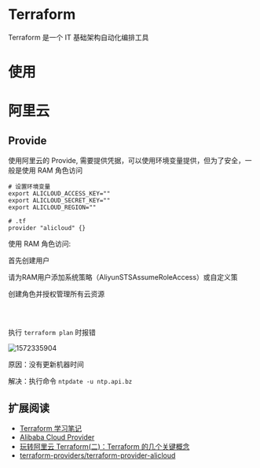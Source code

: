 


# Terraform

Terraform 是一个 IT 基础架构自动化编排工具



# 使用




# 阿里云

## Provide

使用阿里云的 Provide, 需要提供凭据，可以使用环境变量提供，但为了安全，一般是使用 RAM 角色访问


```shell
# 设置环境变量
export ALICLOUD_ACCESS_KEY=""
export ALICLOUD_SECRET_KEY=""
export ALICLOUD_REGION=""

# .tf
provider "alicloud" {}
```

使用 RAM 角色访问:

首先创建用户


请为RAM用户添加系统策略（AliyunSTSAssumeRoleAccess）或自定义策


创建角色并授权管理所有云资源


```


```


## 



执行 `terraform plan` 时报错

![1572335904](http://pic.haoyu95.cn/uploads/big/c3ab8129e422516e54b62124263af71f.png)

原因：没有更新机器时间

解决：执行命令 `ntpdate -u ntp.api.bz`


## 扩展阅读

- [Terraform 学习笔记](https://www.jianshu.com/p/e0dd50f7ee98)
- [Alibaba Cloud Provider](https://www.terraform.io/docs/providers/alicloud/index.html)
- [玩转阿里云 Terraform(二)：Terraform 的几个关键概念](https://zhuanlan.zhihu.com/p/87364600)
- [terraform-providers/terraform-provider-alicloud](https://github.com/terraform-providers/terraform-provider-alicloud)




